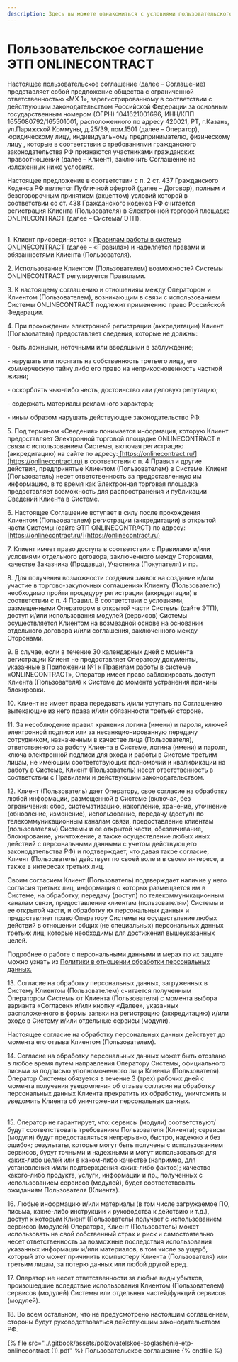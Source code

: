 ```yaml
---
description: Здесь вы можете ознакомиться с условиями пользовательского соглашения
---
```


# Пользовательское соглашение ЭТП ONLINECONTRACT

Настоящее пользовательское соглашение (далее – Соглашение) представляет собой предложение общества с ограниченной ответственностью «МХ 1», зарегистрированному в соответствии с действующим законодательством Российской Федерации за основным государственным номером (ОГРН)  1041621001696, ИНН/КПП  1655080792/165501001, расположенного по адресу 420021, РТ, г.Казань, ул.Парижской Коммуны, д.25/39, пом.1501  (далее – Оператор), юридическому лицу, индивидуальному предпринимателю, физическому лицу , которые в соответствии с требованиями гражданского законодательства РФ признаются участниками гражданских правоотношений (далее – Клиент), заключить Соглашение на изложенных ниже условиях.

Настоящее предложение в соответствии с п. 2 ст. 437 Гражданского Кодекса РФ является Публичной офертой (далее – Договор), полным и безоговорочным принятием (акцептом) условий которой в соответствии со ст. 438 Гражданского кодекса РФ считается регистрация Клиента (Пользователя) в Электронной торговой площадке ONLINECONTRACT (далее – Система/ ЭТП).

\
&#x20;  1\. Клиент присоединяется к [Правилам работы в системе ONLINECONTRACT ](https://docs.onlinecontract.ru)(далее – «Правила») и наделяется правами и обязанностями  Клиента (Пользователя).

&#x20;   2\. Использование Клиентом (Пользователем) возможностей Системы ONLINECONTRACT регулируется Правилами.

&#x20;   3\. К настоящему соглашению и отношениям между Оператором и Клиентом (Пользователем), возникающим в связи с использованием Системы ONLINECONTRACT подлежит применению право Российской Федерации.

&#x20;   4\. При прохождении электронной регистрации (аккредитации) Клиент (Пользователь) предоставляет сведения, которые не должны:

&#x20;   \- быть ложными, неточными или вводящими в заблуждение;

&#x20;   \- нарушать или посягать на собственность третьего лица, его коммерческую тайну либо его право на неприкосновенность частной жизни;

&#x20;   \- оскорблять чью-либо честь, достоинство или деловую репутацию;

&#x20;   \- содержать материалы рекламного характера;

&#x20;   \- иным образом нарушать действующее законодательство РФ.

&#x20;   5\. Под термином «Сведения» понимается информация, которую Клиент предоставляет Электронной торговой площадке ONLINECONTRACT в связи с использованием Системы, включая регистрацию (аккредитацию) на сайте по адресу:[ ](https://onlinecontract.ru)[https://onlinecontract.ru/](https://onlinecontract.ru) в соответствии с п. 4 Правил и другие действия, предпринятые Клиентом (Пользователем) в Системе. Клиент (Пользователь) несет ответственность за предоставленную им информацию, в то время как Электронная торговая площадка предоставляет возможность для распространения и публикации Сведений Клиента в Системе.

&#x20;   6\. Настоящее Соглашение вступает в силу после прохождения Клиентом (Пользователем) регистрации (аккредитации) в открытой части Системы (сайте ЭТП ONLINECONTRACT) по адресу: [https://onlinecontract.ru/](https://onlinecontract.ru)

&#x20;   7\. Клиент имеет право доступа в соответствии с Правилами и/или условиями отдельного договора, заключенного между Сторонами, качестве Заказчика (Продавца), Участника (Покупателя) и пр.

&#x20;   8\. Для получения возможности создания заявок на создание и/или участие в торгово-закупочных соглашениях Клиенту (Пользователю) необходимо пройти процедуру регистрации (аккредитации) в соответствии с п. 4 Правил. В соответствии с условиями, размещенными Оператором в открытой части Системы (сайте ЭТП),  доступ и/или использования модулей (сервисов) Системы осуществляется Клиентом на возмездной основе на основании отдельного договора и/или соглашения, заключенного между Сторонами.    &#x20;

&#x20;    9\. В случае, если в течение 30 календарных дней с момента регистрации Клиент не предоставляет Оператору документы, указанные в Приложении №1 к  Правилам работы в системе «ONLINECONTRACT», Оператор имеет право заблокировать доступ Клиента (Пользователя) к Системе до момента устранения причины блокировки.

&#x20;   10\. Клиент не имеет права передавать и/или уступать по Соглашению вытекающие из него права и/или обязанности третьей стороне.

&#x20;   11\. За несоблюдение правил хранения логина (имени) и пароля, ключей электронной подписи или за несанкционированную передачу сотрудником, назначенным в качестве лица (Пользователя), ответственного за работу Клиента в Системе, логина (имени) и пароля, ключа электронной подписи для входа и работы в Системе третьим лицам, не имеющим соответствующих полномочий и квалификации на работу в Системе, Клиент (Пользователь) несет ответственность в соответствии с Правилами и действующим законодательством.

&#x20;   12\. Клиент (Пользователь) дает Оператору, свое согласие на обработку любой информации, размещенной в Системе (включая, без ограничения: сбор, систематизацию, накопление, хранение, уточнение (обновление, изменение), использование, передачу (доступ) по телекоммуникационным каналам связи, предоставление клиентам (пользователям) Системы и ее открытой части, обезличивание, блокирование, уничтожение, а также осуществление любых иных действий с персональными данными с учетом действующего законодательства РФ) и подтверждает, что давая такое согласие, Клиент (Пользователь) действует по своей воле и в своем интересе, а также в интересах третьих лиц.

&#x20;      Своим согласием Клиент (Пользователь) подтверждает наличие у него согласия третьих лиц, информация о которых размещается им в Системе, на обработку, передачу (доступ) по телекоммуникационным каналам связи, предоставление клиентам (пользователям) Системы и ее открытой части, и обработку их персональных данных и предоставляет право Оператору Системы на осуществление любых действий в отношении общих (не специальных) персональных данных третьих лиц, которые необходимы для достижения вышеуказанных целей.

&#x20;     Подробнее о работе с персональными данными и мерах по их защите можно узнать из [Политики в отношении обработки персональных данных.](https://docs.onlinecontract.ru/politika-v-otnoshenii-obrabotki-personalnykh-dannykh)

13\. Согласие на обработку персональных данных, загруженных в Систему Клиентом (Пользователем) считается полученным Оператором Системы от Клиента (Пользователя) с момента выбора варианта «Согласен» и/или кнопку «Далее», указанных расположенного в формы заявки на регистрацию (аккредитацию) и/или входе в Систему и/или отдельные сервисы (модули).

&#x20;      Настоящее согласие на обработку персональных данных действует до момента его отзыва Клиентом (Пользователем).

14\. Согласие на обработку персональных данных может быть отозвано в любое время путем направления Оператору Системы, официального письма за подписью уполномоченного лица Клиента (Пользователя). Оператор Системы обязуется в течение 3 (трех) рабочих дней с момента получения уведомления об отзыве согласия на обработку персональных данных Клиента прекратить их обработку, уничтожить и уведомить Клиента об уничтожении персональных данных.&#x20;

\
15\. Оператор не гарантирует, что: сервисы (модули) соответствуют/будут соответствовать требованиям Пользователя (Клиента); сервисы (модули) будут предоставляться непрерывно, быстро, надежно и без ошибок; результаты, которые могут быть получены с использованием сервисов, будут точными и надежными и могут использоваться для каких-либо целей или в каком-либо качестве (например, для установления и/или подтверждения каких-либо фактов); качество какого-либо продукта, услуги, информации и пр., полученных с использованием сервисов (модулей), будет соответствовать ожиданиям Пользователя (Клиента).

16\. Любые информацию и/или материалы (в том числе загружаемое ПО, письма, какие-либо инструкции и руководства к действию и т.д.), доступ к которым Клиент (Пользователь) получает с использованием сервисов (модулей) Оператора, Клиент (Пользователь) может использовать на свой собственный страх и риск и самостоятельно несет ответственность за возможные последствия использования указанных информации и/или материалов, в том числе за ущерб, который это может причинить компьютеру Клиента (Пользователя) или третьим лицам, за потерю данных или любой другой вред.

17\. Оператор не несет ответственности за любые виды убытков, произошедшие вследствие использования Клиентом (Пользователем) сервисов (модулей) Системы или отдельных частей/функций сервисов (модулей).

18\. Во всем остальном, что не предусмотрено настоящим соглашением, стороны будут руководствоваться действующим законодательством РФ.&#x20;



{% file src="../.gitbook/assets/polzovatelskoe-soglashenie-etp-onlinecontract (1).pdf" %}
Пользовательское соглашение
{% endfile %}

